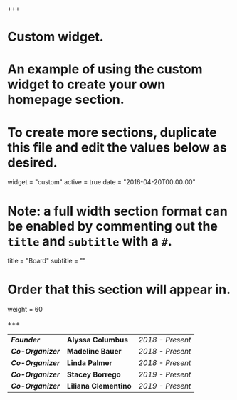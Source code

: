 +++
# Custom widget.
# An example of using the custom widget to create your own homepage section.
# To create more sections, duplicate this file and edit the values below as desired.
widget = "custom"
active = true
date = "2016-04-20T00:00:00"

# Note: a full width section format can be enabled by commenting out the `title` and `subtitle` with a `#`.
title = "Board"
subtitle = ""

# Order that this section will appear in.
weight = 60

+++

| | | |
|------|------|------|
| ***Founder*** | **Alyssa Columbus** | *2018 - Present* |
| ***Co-Organizer*** | **Madeline Bauer** | *2018 - Present* |
| ***Co-Organizer*** | **Linda Palmer** | *2018 - Present* |
| ***Co-Organizer*** | **Stacey Borrego** | *2019 - Present* |
| ***Co-Organizer*** | **Liliana Clementino** | *2019 - Present* |